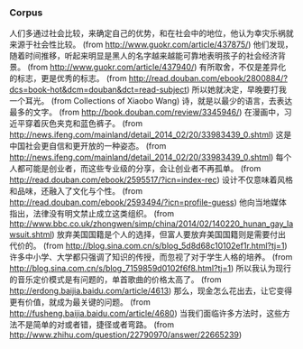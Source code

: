 ### Corpus
人们多通过社会比较，来确定自己的优势，和在社会中的地位，他认为幸灾乐祸就来源于社会性比较。
(from http://www.guokr.com/article/437875/)
他们发现，随着时间推移，听起来明显是黑人的名字越来越能可靠地表明孩子的社会经济背景。
(from http://www.guokr.com/article/437940/)
有所取舍，不仅是差异化的标志，更是优秀的标志。
(from http://read.douban.com/ebook/2800884/?dcs=book-hot&dcm=douban&dct=read-subject)
所以她就决定，早晚要打我一个耳光。
(from Collections of Xiaobo Wang)
诗，就是以最少的语言，去表达最多的文字。 
(from http://book.douban.com/review/3345946/)
在漫画中，习近平穿着灰色夹克和蓝色裤子。
(from http://news.ifeng.com/mainland/detail_2014_02/20/33983439_0.shtml)
这是中国社会更自信和更开放的一种姿态。
(from http://news.ifeng.com/mainland/detail_2014_02/20/33983439_0.shtml)
每个人都可能是创业者，而这些专业级的分享，会让创业者不再孤单。
(from http://read.douban.com/ebook/2595517/?icn=index-rec)
设计不仅意味着风格和品味，还融入了文化与个性。
(from http://read.douban.com/ebook/2593494/?icn=profile-guess)
他向当地媒体指出，法律没有明文禁止成立这类组织。
(from http://www.bbc.co.uk/zhongwen/simp/china/2014/02/140220_hunan_gay_lawsuit.shtml)
放弃美国国籍是个人的选择，但富人要放弃美国国籍则是需要付出代价的。
(from http://blog.sina.com.cn/s/blog_5d8d68c10102ef1r.html?tj=1)
许多中小学、大学都只强调了知识的传授，而忽视了对于学生人格的培养。
(from http://blog.sina.com.cn/s/blog_7159859d0102f6f8.html?tj=1)
所以我认为现行的音乐定价模式是有问题的，单首歌曲的价格太高了。
(from http://erdong.baijia.baidu.com/article/4613)
那么，现金怎么花出去，让它变得更有价值，就成为最关键的问题。
(from http://fusheng.baijia.baidu.com/article/4680)
当我们面临许多方法时，这些方法不是简单的对或者错，捷径或者弯路。
(from http://www.zhihu.com/question/22790970/answer/22665239)